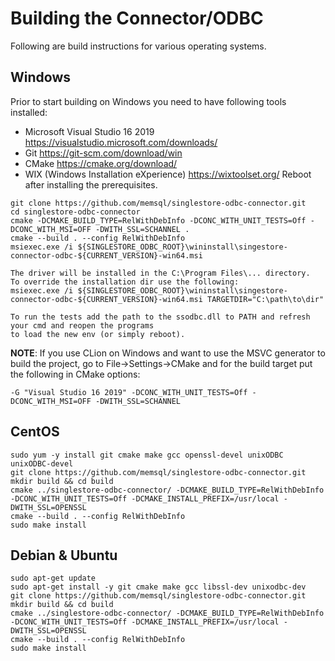 # Building the Connector/ODBC

Following are build instructions for various operating systems.

## Windows

Prior to start building on Windows you need to have following tools installed:
- Microsoft Visual Studio 16 2019 https://visualstudio.microsoft.com/downloads/
- Git https://git-scm.com/download/win
- CMake https://cmake.org/download/
- WIX (Windows Installation eXperience) https://wixtoolset.org/
Reboot after installing the prerequisites.

```
git clone https://github.com/memsql/singlestore-odbc-connector.git
cd singlestore-odbc-connector
cmake -DCMAKE_BUILD_TYPE=RelWithDebInfo -DCONC_WITH_UNIT_TESTS=Off -DCONC_WITH_MSI=OFF -DWITH_SSL=SCHANNEL .
cmake --build . --config RelWithDebInfo
msiexec.exe /i ${SINGLESTORE_ODBC_ROOT}\wininstall\singestore-connector-odbc-${CURRENT_VERSION}-win64.msi

The driver will be installed in the C:\Program Files\... directory.
To override the installation dir use the following:
msiexec.exe /i ${SINGLESTORE_ODBC_ROOT}\wininstall\singestore-connector-odbc-${CURRENT_VERSION}-win64.msi TARGETDIR="C:\path\to\dir"

To run the tests add the path to the ssodbc.dll to PATH and refresh your cmd and reopen the programs
to load the new env (or simply reboot).
```

**NOTE**: If you use CLion on Windows and want to use the MSVC generator to build the project,
go to File->Settings->CMake and for the build target put the following in CMake options:

```
-G "Visual Studio 16 2019" -DCONC_WITH_UNIT_TESTS=Off -DCONC_WITH_MSI=OFF -DWITH_SSL=SCHANNEL
```

## CentOS

```
sudo yum -y install git cmake make gcc openssl-devel unixODBC unixODBC-devel
git clone https://github.com/memsql/singlestore-odbc-connector.git
mkdir build && cd build
cmake ../singlestore-odbc-connector/ -DCMAKE_BUILD_TYPE=RelWithDebInfo -DCONC_WITH_UNIT_TESTS=Off -DCMAKE_INSTALL_PREFIX=/usr/local -DWITH_SSL=OPENSSL
cmake --build . --config RelWithDebInfo
sudo make install
```

## Debian & Ubuntu

```
sudo apt-get update
sudo apt-get install -y git cmake make gcc libssl-dev unixodbc-dev
git clone https://github.com/memsql/singlestore-odbc-connector.git
mkdir build && cd build
cmake ../singlestore-odbc-connector/ -DCMAKE_BUILD_TYPE=RelWithDebInfo -DCONC_WITH_UNIT_TESTS=Off -DCMAKE_INSTALL_PREFIX=/usr/local -DWITH_SSL=OPENSSL
cmake --build . --config RelWithDebInfo
sudo make install
```

